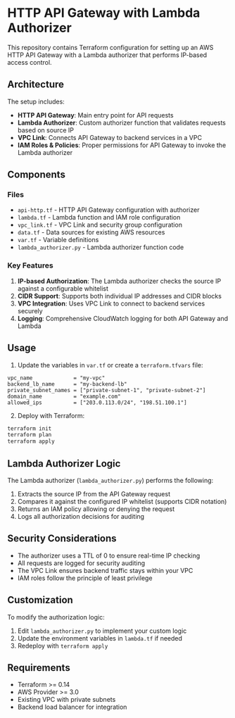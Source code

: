 # HTTP API Gateway with Lambda Authorizer

This repository contains Terraform configuration for setting up an AWS HTTP API Gateway with a Lambda authorizer that performs IP-based access control.

## Architecture

The setup includes:

- **HTTP API Gateway**: Main entry point for API requests
- **Lambda Authorizer**: Custom authorizer function that validates requests based on source IP
- **VPC Link**: Connects API Gateway to backend services in a VPC
- **IAM Roles & Policies**: Proper permissions for API Gateway to invoke the Lambda authorizer

## Components

### Files

- `api-http.tf` - HTTP API Gateway configuration with authorizer
- `lambda.tf` - Lambda function and IAM role configuration
- `vpc_link.tf` - VPC Link and security group configuration
- `data.tf` - Data sources for existing AWS resources
- `var.tf` - Variable definitions
- `lambda_authorizer.py` - Lambda authorizer function code

### Key Features

1. **IP-based Authorization**: The Lambda authorizer checks the source IP against a configurable whitelist
2. **CIDR Support**: Supports both individual IP addresses and CIDR blocks
3. **VPC Integration**: Uses VPC Link to connect to backend services securely
4. **Logging**: Comprehensive CloudWatch logging for both API Gateway and Lambda

## Usage

1. Update the variables in `var.tf` or create a `terraform.tfvars` file:

```hcl
vpc_name             = "my-vpc"
backend_lb_name      = "my-backend-lb"
private_subnet_names = ["private-subnet-1", "private-subnet-2"]
domain_name          = "example.com"
allowed_ips          = ["203.0.113.0/24", "198.51.100.1"]
```

2. Deploy with Terraform:

```bash
terraform init
terraform plan
terraform apply
```

## Lambda Authorizer Logic

The Lambda authorizer (`lambda_authorizer.py`) performs the following:

1. Extracts the source IP from the API Gateway request
2. Compares it against the configured IP whitelist (supports CIDR notation)
3. Returns an IAM policy allowing or denying the request
4. Logs all authorization decisions for auditing

## Security Considerations

- The authorizer uses a TTL of 0 to ensure real-time IP checking
- All requests are logged for security auditing
- The VPC Link ensures backend traffic stays within your VPC
- IAM roles follow the principle of least privilege

## Customization

To modify the authorization logic:

1. Edit `lambda_authorizer.py` to implement your custom logic
2. Update the environment variables in `lambda.tf` if needed
3. Redeploy with `terraform apply`

## Requirements

- Terraform >= 0.14
- AWS Provider >= 3.0
- Existing VPC with private subnets
- Backend load balancer for integration